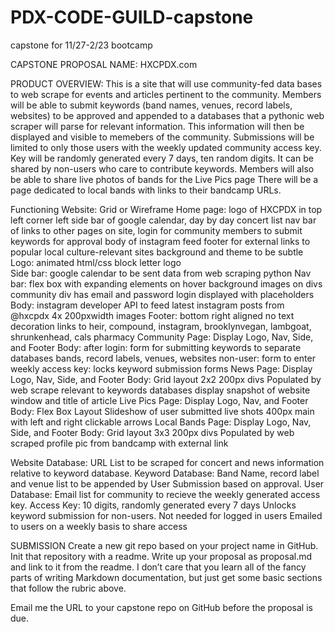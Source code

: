 # PDX-CODE-GUILD-capstone
capstone for 11/27-2/23 bootcamp

CAPSTONE PROPOSAL
NAME: HXCPDX.com

PRODUCT OVERVIEW: 
This is a site that will use community-fed data bases to web scrape for events and articles pertinent to the community.
Members will be able to submit keywords (band names, venues, record labels, websites) to be approved and appended to a databases that a pythonic web scraper will parse for relevant information.
This information will then be displayed and visible to memebers of the community.
Submissions will be limited to only those users with the weekly updated community access key.
Key will be randomly generated every 7 days, ten random digits. It can be shared by non-users who care to contribute keywords.
Members will also be able to share live photos of bands for the Live Pics page
There will be a page dedicated to local bands with links to their bandcamp URLs.

Functioning Website:
  Grid or Wireframe
  Home page:
    logo of HXCPDX in top left corner
    left side bar of google calendar, day by day concert list
    nav bar of links to other pages on site, login for community members to submit keywords for approval
    body of instagram feed
    footer for external links to popular local culture-relevant sites
    background and theme to be subtle 
  Logo:
    animated html/css block letter logo  
  Side bar:
    google calendar to be sent data from web scraping python
  Nav bar:
    flex box with expanding elements on hover
    background images on divs
    community div has email and password login displayed with placeholders
  Body:
    instagram developer API to feed latest instagram posts from @hxcpdx
    4x 200pxwidth images
  Footer:
    bottom right aligned
    no text decoration
    links to heir, compound, instagram, brooklynvegan, lambgoat, shrunkenhead, cals pharmacy
 Community Page:
    Display Logo, Nav, Side, and Footer
    Body:
      after login:
        form for submitting keywords to separate databases
        bands, record labels, venues, websites
      non-user:
        form to enter weekly access key: locks keyword submission forms
  News Page:
     Display Logo, Nav, Side, and Footer
     Body:
       Grid layout 2x2 200px divs
       Populated by web scrape relevant to keywords databases
       display snapshot of website window and title of article
  Live Pics Page:
     Display Logo, Nav, and Footer
     Body:
       Flex Box Layout
       Slideshow of user submitted live shots 400px main with left and right clickable arrows 
  Local Bands Page:
     Display Logo, Nav, Side, and Footer
     Body:
       Grid layout 3x3 200px divs
       Populated by web scraped profile pic from bandcamp with external link
       

    
Website Database:
  URL List to be scraped for concert and news information relative to keyword database.
Keyword Database:
  Band Name, record label and venue list to be appended by User Submission based on approval.
User Database:
  Email list for community to recieve the weekly generated access key.
Access Key:
  10 digits, randomly generated every 7 days
  Unlocks keyword submission for non-users.
  Not needed for logged in users
  Emailed to users on a weekly basis to share access






SUBMISSION
Create a new git repo based on your project name in GitHub.
Init that repository with a readme.
Write up your proposal as proposal.md and link to it from the readme.
I don’t care that you learn all of the fancy parts of writing Markdown documentation, but just get some basic sections that follow the rubric above.

Email me the URL to your capstone repo on GitHub before the proposal is due.
